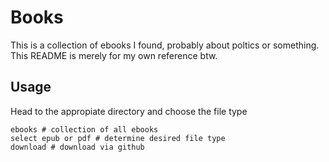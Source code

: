 # Books

This is a collection of ebooks I found, probably about poltics or something. This README is merely for my own reference btw.

## Usage

Head to the appropiate directory and choose the file type

``` 
ebooks # collection of all ebooks
select epub or pdf # determine desired file type
download # download via github
```

